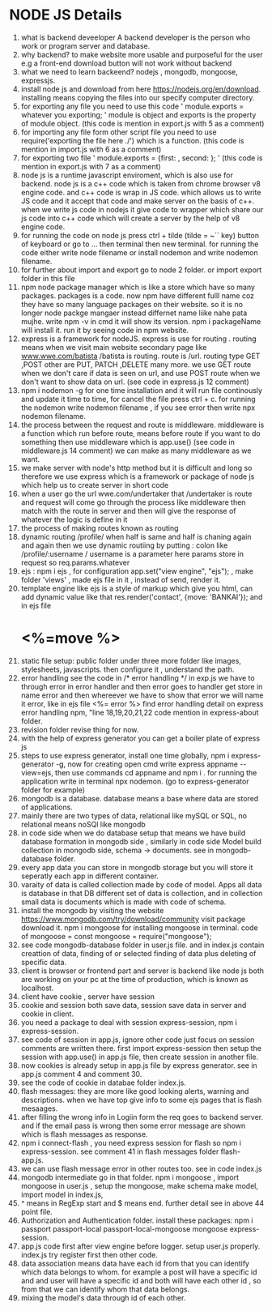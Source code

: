 # NODE JS Details
1. what is backend deveeloper
A backend developer is the person who work or program server and database.
2. why backend?
to make website more usable and purposeful for the user e.g a front-end download button will not work without backend
3. what we need to learn backeend?
  nodejs , mongodb,  mongoose, expressjs.
4. install node js and download from here https://nodejs.org/en/download.
   installing means copying the files into our specify computer directory.
5. for exporting any file you need to use this code ' module.exports = whatever you exporting; ' module is object and exports is the property of module object. (this code is mention in export.js with 5 as a comment)
6. for importing any file form other script file you need to use require('exporting the file here ./') which is a function. (this code is mention in import.js with 6 as a comment)
7. for exporting two file ' module.exports = {first: , second:  }; ' (this code is mention in export.js with 7 as a comment)
8. node js is a runtime javascript enviroment, which is also use for backend. node js is a c++ code which is taken from chrome browser v8 engine code. and c++ code is wrap in JS code. which allows us  to write JS code and it accept that code and make server on the basis of c++. when we write js code in nodejs it give code to wrapper which share our js code into c++ code which will create a server by the help of v8 engine code.
9. for running the code on node js press ctrl + tilde (tilde = ~`` key) button of keyboard or go to ... then terminal then new terminal. for running the code either write node filename or install nodemon and write nodemon filename.
10. for further about import and export go to node 2 folder. or import export folder in this file
11.  npm node package manager which is like a store which have so many packages. packages is a code. now  npm have different fulll name coz they have so many language packages on their website. so  it is no longer node packge mangaer instead differnet name liike nahe pata mujhe. write npm -v in cmd it will show its version. npm i packageName will install it. run it by seeing code in npm website.
12. express is a framework for nodeJS. express is use for routing . routing means when we visit main website secondary page like www.wwe.com/batista /batista is routing. route is /url. routing type GET ,POST other are PUT, PATCH ,DELETE many more.  we use GET route when we don't care  if data is seen on url, and use POST route when we don't want to show data on url. (see code in express.js 12 comment)
13. npm i nodemon -g for one time installation and it will run file continously and update it time to time, for cancel the file press ctrl + c. for running the nodemon write nodemon filename , if you see error then write npx nodemon filename.
14. the process between the request and route is middleware. middleware is a function which run before route, means before route if you want to do something then use middleware which is app.use() (see code in middleware.js 14 comment) we can make as many middleware as we want.
15. we  make server with node's http method but it is difficult and long so therefore we use express which is a framework or package of node js which help us to create server in short code
16. when a user go the url wwe.com/undertaker that /undertaker is route and request  will come go through the process like middleware then match with the route in server and then will give the response of whatever the logic is define in it
17. the process of making routes known as routing
18. dynamic routing /profile/ when half is same and half is chaning again and again then we use dynamic routiing by putting : colon like /profile/:username / username is a parameter here params store in request so req.params.whatever
19. ejs : npm i ejs , for configuration app.set("view engine", "ejs"); , make folder 'views' , made ejs file in it , instead of send, render it.
20. template engine like ejs is a style of markup which give you html, can add dynamic value like that res.render('contact', {move: 'BANKAI'}); and in ejs file <h1><%=move %></h1>
21. static file setup: public folder under three more folder like images, stylesheets, javascripts. then configure it , understand the path.
22. error handling see the code in /* error handling */ in exp.js we have to through error in error handler and then error goes to handler get store in name error and then whereever we have to show that error we will name it error, like in ejs file <%= error %> find error handling detail on express error handling npm, "line 18,19,20,21,22 code mention in express-about folder.
23. revision folder revise thing for now.
24. with the help of express generator you can get a boiler plate of express js 
25. steps to use express generator, install one time globally, npm i express-generator -g, now for creating open cmd write express appname --view=ejs, then use commands cd appname and npm i  . for running the application write in terminal npx nodemon.  (go to express-generator folder for example)
26. mongodb is a database. database means a base where data are stored of applications. 
27.  mainly there are two types of data, relational like mySQL or SQL, no relational means noSQl like mongodb
28. in code side  when we do database setup that means we have build database formation in mongodb side , similarly in code side Model build collection in mongodb side, schema -> documents. see in mongodb-database folder.
29. every app data you can store in mongodb storage but you will store it seperatly each app in different container.
30. varaity of data is called collection made by code of model. Apps all data is database in that DB different set of data is collection, and in collection small  data is documents which is made with code of schema.
31. install the mongodb by visiting the website https://www.mongodb.com/try/download/community visit package download it. npm i mongoose for installing mongoose in terminal. code of mongoose = const mongoose = require("mongoose"); 
32. see code mongodb-database folder in user.js file. and in index.js contain creattion of data, finding of or selected finding of data plus deleting of specific data.
33. client is browser or frontend part and server is backend like node js both are working on your pc at the time of production, which is known as localhost.
34. client have cookie , server have session
35. cookie and session both save data, session save data in server and cookie in client.
36. you need a package to deal with session express-session, npm i express-session.
37.  see code of session in app.js, ignore other code just focus on session comments are written there.  first import express-session then setup the session with app.use() in app.js file, then create session in another file.
38. now cookies is already setup in app.js file by express generator. see in app.js comment 4  and comment 30.
39. see the code of cookie in databae folder index.js.
40. flash messages: they are more like good looking alerts, warning and descriptions. when we have top give info to some ejs pages that is flash mesaages.
41. after filling  the wrong info in Logiin form the req goes to backend server. and if the email pass is wrong then some error message are shown which is flash messages as response.
42. npm i connect-flash , you need express session for flash so npm i express-session. see comment 41 in flash messages folder flash- app.js.
43. we can use flash message error in other routes too. see in code index.js
44. mongodb intermediate go in that folder. npm i mongoose , import mongoose in user.js , setup the mongoose, make schema make model, import model in index.js, 
45. ^ means in RegExp start and $ means end. further detail see in above 44 point file.
46. Authorization and Authentication folder. install these packages: npm i passport passport-local passport-local-mongoose mongoose express-session.
47. app.js code first after view engine before logger. setup user.js properly. index.js try register first then other code.
48. data association means data have each  id from that you can identify which data belongs to whom. for example a post   will have a specific id and and user will have a  specific id and both will have  each other id , so from that we can identify whom that data belongs.
49. mixing the model's data through id of each other.

